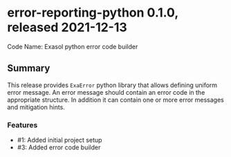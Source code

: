 # error-reporting-python 0.1.0, released 2021-12-13

Code Name: Exasol python error code builder

## Summary

This release provides `ExaError` python library that allows defining uniform 
error message. An error message should contain an error code in the appropriate 
structure. In addition it can contain one or more error messages and mitigation hints.

### Features

  - #1: Added initial project setup
  - #3: Added error code builder


    